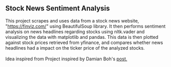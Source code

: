 <!-- ABOUT THE PROJECT -->
## Stock News Sentiment Analysis
This project scrapes and uses data from a stock news website, "https://finviz.com/" using BeautifulSoup library. It then performs sentiment analysis on news headlines regarding stocks using nltk.vader and visualizing the data with matplotlib and pandas. This data is then plotted against stock prices retrieved from yfinance, and compares whether news headlines had a impact on the ticker price of the analyzed stocks. <br /> <br /> Idea inspired from Project inspired by Damian Boh's [post.](https://medium.datadriveninvestor.com/sentiment-analysis-of-stocks-from-financial-news-using-python-82ebdcefb638)

